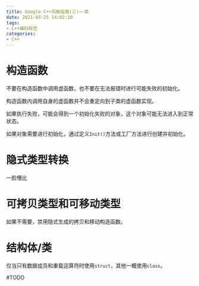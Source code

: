 ```yaml
---
title: Google C++风格指南(三)——类
date: 2021-03-25 14:02:10
tags:
- C++编码规范
categories:
- C++
---
```


# 构造函数
不要在构造函数中调用虚函数，也不要在无法报错时进行可能失败的初始化。

构造函数内调用自身的虚函数并不会重定向到子类的虚函数实现。

如果执行失败，可能会得到一个初始化失败的对象，这个对象可能无法进入到正常状态。

如果对象需要进行初始化，通过定义`Init()`方法或工厂方法进行创建并初始化。

# 隐式类型转换
一脸懵比

# 可拷贝类型和可移动类型
如果不需要，禁用隐式生成的拷贝和移动构造函数。

# 结构体/类
仅当只有数据成员和重载运算符时使用`struct`，其他一概使用`class`。

#TODO












